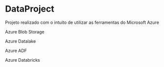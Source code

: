 # DataProject

Projeto realizado com o intuito de utilizar as ferramentas do Microsoft Azure


Azure Blob Storage 

Azure Datalake 

Azure ADF 

Azure Databricks
